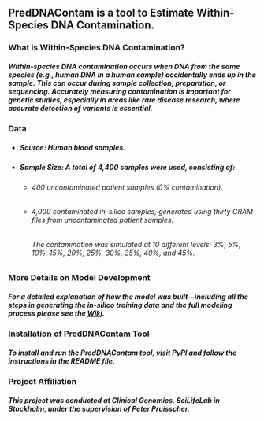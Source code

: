 ## PredDNAContam is a tool to Estimate Within-Species DNA Contamination.

### What is Within-Species DNA Contamination?
##### Within-species DNA contamination occurs when DNA from the same species (e.g., human DNA in a human sample) accidentally ends up in the sample. This can occur during sample collection, preparation, or sequencing. Accurately measuring contamination is important for genetic studies, especially in areas like rare disease research, where accurate  detection of variants is essential.

### Data
- ##### **Source**: Human blood samples.
- ##### Sample Size: A total of 4,400 samples were used, consisting of:
  * ###### 400 uncontaminated patient samples (0% contamination).
  * ###### 4,000 contaminated in-silico samples, generated using thirty CRAM files from uncontaminated patient samples.
    ###### The contamination was simulated at 10 different levels: 3%, 5%, 10%, 15%, 20%, 25%, 30%, 35%, 40%, and 45%.
 


### More Details on Model Development

##### For a detailed explanation of how the model was built—including all the steps in generating the in-silico training data and the full modeling process please see the [Wiki](https://github.com/razmo63/PredDNAContam/wiki).

### Installation of PredDNAContam Tool

##### To install and run the PredDNAContam tool, visit [PyPI](https://pypi.org/project/PredDNAContam/) and follow the instructions in the README file.


### Project Affiliation
##### This project was conducted at Clinical Genomics, SciLifeLab in Stockholm, under the supervision of Peter Pruisscher.
